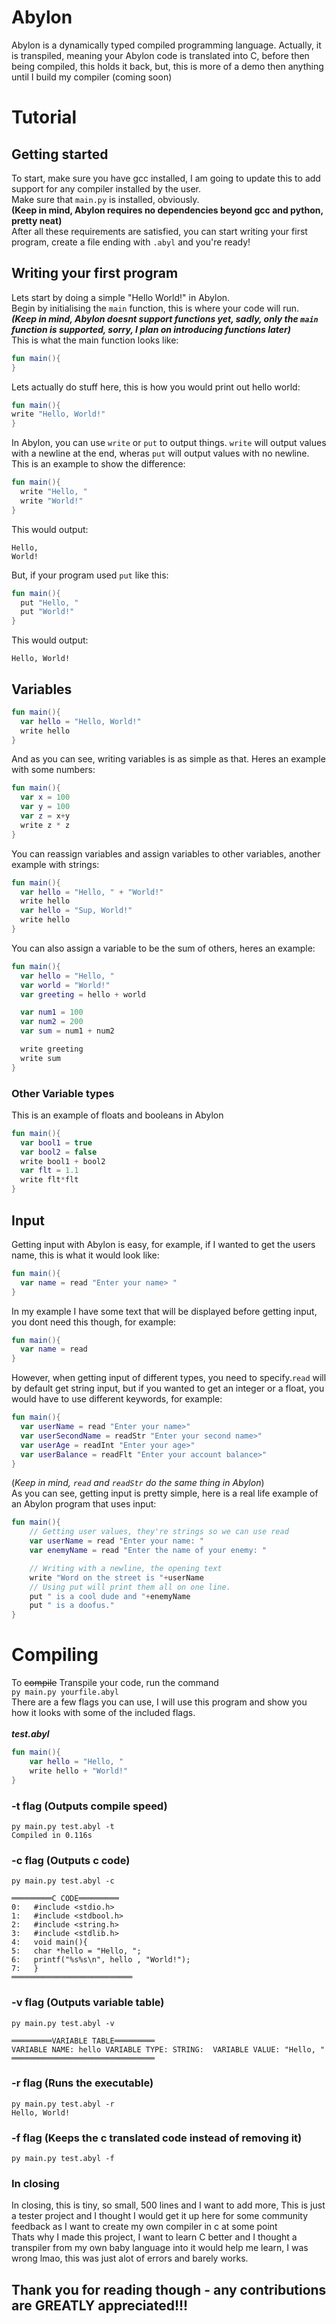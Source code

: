 # Abylon
Abylon is a dynamically typed compiled programming language.
Actually, it is transpiled, meaning your Abylon code is translated into C, before then being compiled, this holds it back, but, this is more of a demo then anything until I build my compiler (coming soon)

# Tutorial

## Getting started

To start, make sure you have gcc installed, I am going to update this to add support for any compiler installed by the user.<br>
Make sure that `main.py` is installed, obviously.<br>
<b>(Keep in mind, Abylon requires no dependencies beyond gcc and python, pretty neat)</b><br>
After all these requirements are satisfied, you can start writing your first program, create a file ending with `.abyl` and you're ready!<br>

## Writing your first program
Lets start by doing a simple "Hello World!" in Abylon.<br>
Begin by initialising the `main` function, this is where your code will run.<br>
<b>*(Keep in mind, Abylon doesnt support functions yet, sadly, only the `main` function is supported, sorry, I plan on introducing functions later)*</b><br>
This is what the main function looks like:
```kotlin
fun main(){
}
```
Lets actually do stuff here, this is how you would print out hello world:
```kotlin
fun main(){
write "Hello, World!"
}
```
In Abylon, you can use `write` or `put` to output things. `write` will output values with a newline at the end, wheras `put` will output values with no newline.<br>
This is an example to show the difference:<br>
```kotlin
fun main(){
  write "Hello, "
  write "World!"
}
```
This would output:
```
Hello,
World!
```
But, if your program used `put` like this:
```kotlin
fun main(){
  put "Hello, "
  put "World!"
}
```
This would output:
```
Hello, World!
```

## Variables
```kotlin
fun main(){
  var hello = "Hello, World!"
  write hello
}
```
And as you can see, writing variables is as simple as that. Heres an example with some numbers:
```kotlin
fun main(){
  var x = 100
  var y = 100
  var z = x+y
  write z * z
}
```
You can reassign variables and assign variables to other variables, another example with strings:

```kotlin
fun main(){
  var hello = "Hello, " + "World!"
  write hello
  var hello = "Sup, World!"
  write hello
}
```
You can also assign a variable to be the sum of others, heres an example:
```kotlin
fun main(){
  var hello = "Hello, "
  var world = "World!"
  var greeting = hello + world

  var num1 = 100
  var num2 = 200
  var sum = num1 + num2

  write greeting
  write sum
}
```

### Other Variable types
This is an example of floats and booleans in Abylon
```kotlin
fun main(){
  var bool1 = true
  var bool2 = false
  write bool1 + bool2
  var flt = 1.1
  write flt*flt
}
```
## Input
Getting input with Abylon is easy, for example, if I wanted to get the users name, this is what it would look like:
```kotlin
fun main(){
  var name = read "Enter your name> "
}
```
In my example I have some text that will be displayed before getting input, you dont need this though, for example:
```kotlin
fun main(){
  var name = read
}
```
However, when getting input of different types, you need to specify.`read` will by default get string input, but if you wanted to get an integer or a float, you would have to use different keywords, for example:

```kotlin
fun main(){
  var userName = read "Enter your name>"
  var userSecondName = readStr "Enter your second name>"
  var userAge = readInt "Enter your age>"
  var userBalance = readFlt "Enter your account balance>"
}
```
(*Keep in mind, `read` and `readStr` do the same thing in Abylon*)<br>
As you can see, getting input is pretty simple, here is a real life example of an Abylon program that uses input:
```kotlin
fun main(){
    // Getting user values, they're strings so we can use read
    var userName = read "Enter your name: "
    var enemyName = read "Enter the name of your enemy: "

    // Writing with a newline, the opening text
    write "Word on the street is "+userName
    // Using put will print them all on one line.
    put " is a cool dude and "+enemyName
    put " is a doofus."
}
```

# Compiling
To <s>compile</s> Transpile your code, run the command<br>
`py main.py yourfile.abyl`<br>
There are a few flags you can use, I will use this program and show you how it looks with some of the included flags.<br>
<br>
***test.abyl***
```kotlin
fun main(){
    var hello = "Hello, "
    write hello + "World!"
}
```
### -t flag (Outputs compile speed)
```
py main.py test.abyl -t
Compiled in 0.116s
```

### -c flag (Outputs c code)
```
py main.py test.abyl -c

═════════C CODE═════════
0:   #include <stdio.h>
1:   #include <stdbool.h>
2:   #include <string.h>
3:   #include <stdlib.h>
4:   void main(){
5:   char *hello = "Hello, ";
6:   printf("%s%s\n", hello , "World!");
7:   }
═══════════════════════════
```

### -v flag (Outputs variable table)
```
py main.py test.abyl -v

═════════VARIABLE TABLE═════════
VARIABLE NAME: hello VARIABLE TYPE: STRING:  VARIABLE VALUE: "Hello, "
════════════════════════════════
```

### -r flag (Runs the executable)
```
py main.py test.abyl -r
Hello, World!

```
### -f flag (Keeps the c translated code instead of removing it)
```
py main.py test.abyl -f

```
### In closing
In closing, this is tiny, so small, 500 lines and I want to add more, This is just a tester project and I thought I would get it up here for some community feedback as I want to create my own compiler in c at some point<br>
Thats why I made this project, I want to learn C better and I thought a transpiler from my own baby language into it would help me learn, I was wrong lmao, this was just alot of errors and barely works.
## Thank you for reading though - any contributions are GREATLY appreciated!!!
